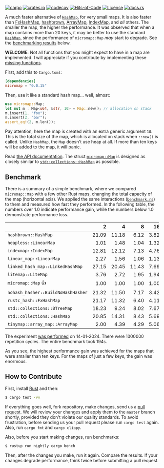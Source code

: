 [![cargo](https://github.com/yegor256/micromap/actions/workflows/cargo.yml/badge.svg)](https://github.com/yegor256/micromap/actions/workflows/cargo.yml)
[![crates.io](https://img.shields.io/crates/v/micromap.svg)](https://crates.io/crates/micromap)
[![codecov](https://codecov.io/gh/yegor256/micromap/branch/master/graph/badge.svg)](https://codecov.io/gh/yegor256/micromap)
[![Hits-of-Code](https://hitsofcode.com/github/yegor256/micromap)](https://hitsofcode.com/view/github/yegor256/micromap)
[![License](https://img.shields.io/badge/license-MIT-green.svg)](https://github.com/yegor256/micromap/blob/master/LICENSE.txt)
[![docs.rs](https://img.shields.io/docsrs/micromap)](https://docs.rs/micromap/latest/micromap/)

A much faster alternative of [`HashMap`](https://doc.rust-lang.org/std/collections/struct.HashMap.html), 
for very small maps. 
It is also faster than
[FxHashMap](https://github.com/rust-lang/rustc-hash),
[hashbrown](https://github.com/rust-lang/hashbrown),
[ArrayMap](https://github.com/robjtede/tinymap),
[IndexMap](https://crates.io/crates/indexmap),
and _all_ others.
The smaller the map, the higher the performance. 
It was observed that when a map contains more than 20 keys, it may be better to use the standard 
[`HashMap`](https://doc.rust-lang.org/std/collections/struct.HashMap.html), since
the performance of `micromap::Map` _may_ start to degrade. 
See the [benchmarking results](#benchmark) below.

**WELCOME**: 
Not all functions that you might expect to have in a map are implemented. 
I will appreciate if you contribute by implementing these 
[missing functions](https://github.com/yegor256/micromap/issues).

First, add this to `Cargo.toml`:

```toml
[dependencies]
micromap = "0.0.15"
```

Then, use it like a standard hash map... well, almost:

```rust
use micromap::Map;
let mut m : Map<u64, &str, 10> = Map::new(); // allocation on stack
m.insert(1, "foo");
m.insert(2, "bar");
assert_eq!(2, m.len());
```

Pay attention, here the map is created with an extra generic argument `10`. This is 
the total size of the map, which is allocated on stack when `::new()` is called. 
Unlike `HashMap`, the `Map` doesn't use heap at all. If more than ten keys will be
added to the map, it will panic.

Read [the API documentation](https://docs.rs/micromap/latest/micromap/). The struct
[`micromap::Map`](https://docs.rs/micromap/latest/micromap/struct.Map.html) is designed as closely similar to 
[`std::collections::HashMap`](https://doc.rust-lang.org/std/collections/struct.HashMap.html) as possible.

## Benchmark

There is a summary of a simple benchmark, where we compared `micromap::Map` with
a few other Rust maps, changing the total capacity of the map (horizontal axis).
We applied the same interactions 
([`benchmark.rs`](https://github.com/yegor256/micromap/blob/master/tests/benchmark.rs)) 
to them and measured how fast they performed. In the following table, 
the numbers over 1.0 indicate performance gain, 
while the numbers below 1.0 demonstrate performance loss.

<!-- benchmark -->
| | 2 | 4 | 8 | 16 | 32 | 64 | 128 |
| --- | --: | --: | --: | --: | --: | --: | --: |
| `hashbrown::HashMap` | 21.09 | 11.18 | 6.12 | 3.82 | 1.70 | 0.60 | 0.31 |
| `heapless::LinearMap` | 1.01 | 1.48 | 1.04 | 1.32 | 1.19 | 1.22 | 0.97 |
| `indexmap::IndexMap` | 12.81 | 12.12 | 7.13 | 4.76 | 2.46 | 0.87 | 0.47 |
| `linear_map::LinearMap` | 2.27 | 1.56 | 1.06 | 1.13 | 1.07 | 1.01 | 0.87 |
| `linked_hash_map::LinkedHashMap` | 27.15 | 20.45 | 11.43 | 7.69 | 3.97 | 1.47 | 0.78 |
| `litemap::LiteMap` | 3.76 | 2.72 | 1.95 | 1.94 | 1.38 | 0.64 | 0.42 |
| `micromap::Map` 👍 | 1.00 | 1.00 | 1.00 | 1.00 | 1.00 | 1.00 | 1.00 |
| `nohash_hasher::BuildNoHashHasher` | 21.32 | 11.50 | 7.17 | 3.42 | 1.71 | 0.63 | 0.33 |
| `rustc_hash::FxHashMap` | 21.17 | 11.32 | 6.40 | 4.11 | 1.46 | 0.54 | 0.30 |
| `std::collections::BTreeMap` | 18.23 | 9.24 | 8.02 | 7.67 | 4.08 | 1.18 | 0.70 |
| `std::collections::HashMap` | 20.85 | 14.31 | 8.43 | 5.69 | 2.93 | 1.05 | 0.56 |
| `tinymap::array_map::ArrayMap` | 2.00 | 4.39 | 4.29 | 5.06 | 5.78 | 4.43 | 5.01 |

The experiment [was performed](https://github.com/yegor256/micromap/actions/workflows/benchmark.yml) on 14-01-2024.
There were 1000000 repetition cycles.
The entire benchmark took 194s.

<!-- benchmark -->

As you see, the highest performance gain was achieved for the maps that were smaller than ten keys.
For the maps of just a few keys, the gain was enormous.

## How to Contribute

First, install [Rust](https://www.rust-lang.org/tools/install) and then:

```bash
$ cargo test -vv
```

If everything goes well, fork repository, make changes, send us a [pull request](https://www.yegor256.com/2014/04/15/github-guidelines.html).
We will review your changes and apply them to the `master` branch shortly,
provided they don't violate our quality standards. To avoid frustration,
before sending us your pull request please run `cargo test` again. Also, 
run `cargo fmt` and `cargo clippy`.

Also, before you start making changes, run benchmarks:

```bash
$ rustup run nightly cargo bench
```

Then, after the changes you make, run it again. Compare the results. If your changes
degrade performance, think twice before submitting a pull request.
